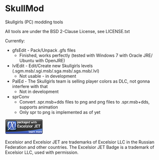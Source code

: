 SkullMod
========

Skullgirls (PC) modding tools

All tools are under the BSD 2-Clause License, see LICENSE.txt

Currently:
* gfsEdit - Pack/Unpack .gfs files
    * Finished, works perfectly (tested with Windows 7 with Oracle JRE/ Ubuntu with OpenJRE)
* lvlEdit - Edit/Create new Skullgirls levels (.sgm.msb/.sgi.msb/.sga.msb/.sgs.msb/.lvl)
    * Not usable - in development
* PalEd - The Skullgirls team is selling player colors as DLC, not gonna interfere with that
    * Not in development
* sprConv
    * Convert .spr.msb+dds files to png and png files to .spr.msb+dds, supports animation
    * Only spr to png is implemented as of yet


![Badge](./github_images/excelsior_badge.png?raw=true)


Excelsior and Excelsior JET are trademarks of Excelsior LLC in the Russian Federation and other countries. The Excelsior JET Badge is a trademark of Excelsior LLC, used with permission.